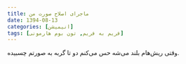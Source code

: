 ```yaml
---
title: ماجرای اصلاح صورت من
date: 1394-08-13
categories: [انیمیشن]
tags: [فریم به فریم, تون بوم هارمونی]
---
```


وقتی ریش‌هام بلند می‌شه حس می‌کنم دو تا گربه به صورتم چسبیده.

<div id="15046267328613936"><script type="text/JavaScript" src="https://www.aparat.com/embed/kYbXo?data[rnddiv]=15046267328613936&data[responsive]=yes"></script></div>
